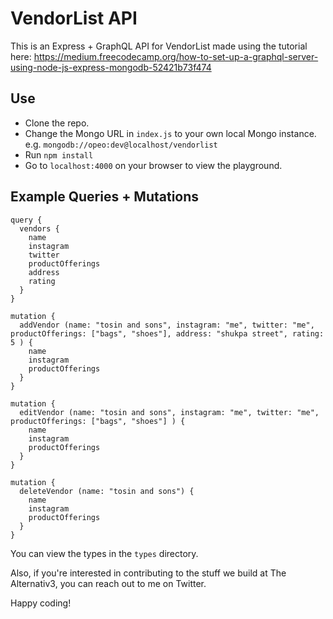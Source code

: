 # VendorList API

This is an Express + GraphQL API for VendorList made using the tutorial here: https://medium.freecodecamp.org/how-to-set-up-a-graphql-server-using-node-js-express-mongodb-52421b73f474

## Use

- Clone the repo.
- Change the Mongo URL in `index.js` to your own local Mongo instance. e.g. `mongodb://opeo:dev@localhost/vendorlist`
- Run `npm install`
- Go to `localhost:4000` on your browser to view the playground.

## Example Queries + Mutations

```
query {
  vendors {
    name
    instagram
    twitter
    productOfferings
    address
    rating
  }
}

mutation {
  addVendor (name: "tosin and sons", instagram: "me", twitter: "me", productOfferings: ["bags", "shoes"], address: "shukpa street", rating: 5 ) {
    name
    instagram
    productOfferings
  }
}

mutation {
  editVendor (name: "tosin and sons", instagram: "me", twitter: "me", productOfferings: ["bags", "shoes"] ) {
    name
    instagram
    productOfferings
  }
}

mutation {
  deleteVendor (name: "tosin and sons") {
    name
    instagram
    productOfferings
  }
}
```

You can view the types in the `types` directory.

Also, if you're interested in contributing to the stuff we build at The Alternativ3, you can reach out to me on Twitter.

Happy coding!
